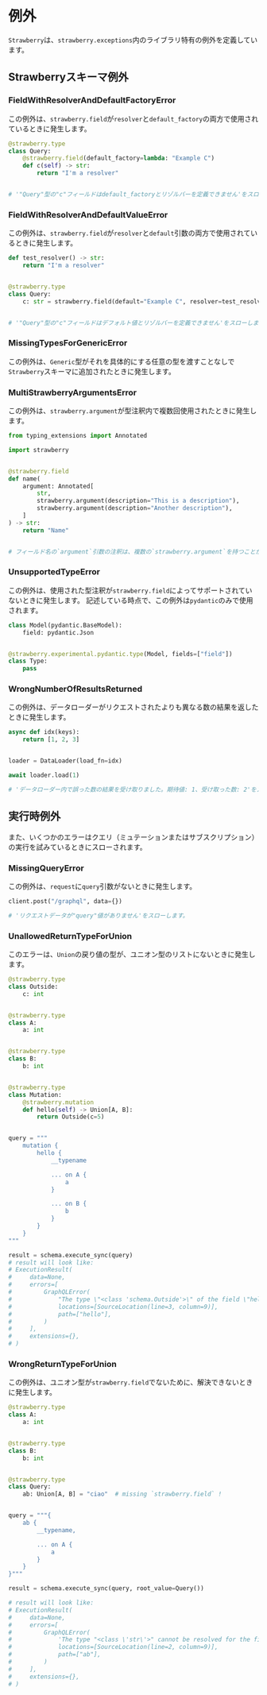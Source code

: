 # 例外

`Strawberry`は、`strawberry.exceptions`内のライブラリ特有の例外を定義しています。

## Strawberryスキーマ例外

### FieldWithResolverAndDefaultFactoryError

この例外は、`strawberry.field`が`resolver`と`default_factory`の両方で使用されているときに発生します。

```python
@strawberry.type
class Query:
    @strawberry.field(default_factory=lambda: "Example C")
    def c(self) -> str:
        return "I'm a resolver"


# '"Query"型の"c"フィールドはdefault_factoryとリゾルバーを定義できません'をスローします。
```

### FieldWithResolverAndDefaultValueError

この例外は、`strawberry.field`が`resolver`と`default`引数の両方で使用されているときに発生します。

```python
def test_resolver() -> str:
    return "I'm a resolver"


@strawberry.type
class Query:
    c: str = strawberry.field(default="Example C", resolver=test_resolver)


# '"Query"型の"c"フィールドはデフォルト値とリゾルバーを定義できません'をスローします。
```

### MissingTypesForGenericError

この例外は、`Generic`型がそれを具体的にする任意の型を渡すことなしで`Strawberry`スキーマに追加されたときに発生します。

### MultiStrawberryArgumentsError

この例外は、`strawberry.argument`が型注釈内で複数回使用されたときに発生します。

```python
from typing_extensions import Annotated

import strawberry


@strawberry.field
def name(
    argument: Annotated[
        str,
        strawberry.argument(description="This is a description"),
        strawberry.argument(description="Another description"),
    ]
) -> str:
    return "Name"


# フィールド名の`argument`引数の注釈は、複数の`strawberry.argument`を持つことができません。
```

### UnsupportedTypeError

この例外は、使用された型注釈が`strawberry.field`によってサポートされていないときに発生します。
記述している時点で、この例外は`pydantic`のみで使用されます。

```python
class Model(pydantic.BaseModel):
    field: pydantic.Json


@strawberry.experimental.pydantic.type(Model, fields=["field"])
class Type:
    pass
```

### WrongNumberOfResultsReturned

この例外は、データローダーがリクエストされたよりも異なる数の結果を返したときに発生します。

```python
async def idx(keys):
    return [1, 2, 3]


loader = DataLoader(load_fn=idx)

await loader.load(1)

# 'データローダー内で誤った数の結果を受け取りました。期待値: 1、受け取った数: 2'をスローします。
```

## 実行時例外

また、いくつかのエラーはクエリ（ミュテーションまたはサブスクリプション）の実行を試みているときにスローされます。

### MissingQueryError

この例外は、`request`に`query`引数がないときに発生します。

```python
client.post("/graphql", data={})

# 'リクエストデータが"query"値がありません'をスローします。
```

### UnallowedReturnTypeForUnion

このエラーは、`Union`の戻り値の型が、ユニオン型のリストにないときに発生します。

```python
@strawberry.type
class Outside:
    c: int


@strawberry.type
class A:
    a: int


@strawberry.type
class B:
    b: int


@strawberry.type
class Mutation:
    @strawberry.mutation
    def hello(self) -> Union[A, B]:
        return Outside(c=5)


query = """
    mutation {
        hello {
            __typename

            ... on A {
                a
            }

            ... on B {
                b
            }
        }
    }
"""

result = schema.execute_sync(query)
# result will look like:
# ExecutionResult(
#     data=None,
#     errors=[
#         GraphQLError(
#             "The type \"<class 'schema.Outside'>\" of the field \"hello\" is not in the list of the types of the union: \"['A', 'B']\"",
#             locations=[SourceLocation(line=3, column=9)],
#             path=["hello"],
#         )
#     ],
#     extensions={},
# )
```

### WrongReturnTypeForUnion

この例外は、ユニオン型が`strawberry.field`でないために、解決できないときに発生します。

```python
@strawberry.type
class A:
    a: int


@strawberry.type
class B:
    b: int


@strawberry.type
class Query:
    ab: Union[A, B] = "ciao"  # missing `strawberry.field` !


query = """{
    ab {
        __typename,

        ... on A {
            a
        }
    }
}"""

result = schema.execute_sync(query, root_value=Query())

# result will look like:
# ExecutionResult(
#     data=None,
#     errors=[
#         GraphQLError(
#             'The type "<class \'str\'>" cannot be resolved for the field "ab" , are you using a strawberry.field?',
#             locations=[SourceLocation(line=2, column=9)],
#             path=["ab"],
#         )
#     ],
#     extensions={},
# )
```
